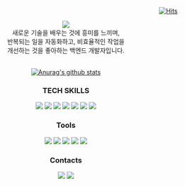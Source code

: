 

<div align=right>
  
[![Hits](https://hits.seeyoufarm.com/api/count/incr/badge.svg?url=https%3A%2F%2Fgithub.com%2FMin-Ch&count_bg=%2379C83D&title_bg=%23555555&icon=&icon_color=%23E7E7E7&title=hits&edge_flat=false)](https://hits.seeyoufarm.com)
  
</div>

<div align=center>  
  <div align=center><img src="https://capsule-render.vercel.app/api?type=rect&text=Back-End%20Engineer&color=auto&fontSize=45&animation=scaleIn&fontColor=FFFFFF&height=90&section=header" /></div>
  
  <div>
    새로운 기술을 배우는 것에 흥미를 느끼며,<br>
    반복되는 일을 자동화하고, 비효율적인 작업을<br>
    개선하는 것을 좋아하는 백엔드 개발자입니다.
  </div>
  
  <br>
  
  [![Anurag's github stats](https://github-readme-stats.vercel.app/api?username=Min-Ch)](https://github.com/anuraghazra/github-readme-stats)
  
  <h3 align="center">TECH SKILLS</h3>

  <img src="https://img.shields.io/badge/Python-3776AB?style=flat-square&logo=Python&logoColor=white"/></a>
  <img src="https://img.shields.io/badge/Django-092E20?style=flat-square&logo=Django&logoColor=white"/></a>
  <img src="https://img.shields.io/badge/MySQL-4479A1?style=flat-square&logo=MySQL&logoColor=white"/></a>
  <img src="https://img.shields.io/badge/MariaDB-003545?style=flat-square&logo=MariaDB&logoColor=white"/></a>
  <img src="https://img.shields.io/badge/MongoDB-47A248?style=flat-square&logo=MongoDB&logoColor=white"/></a>
  <img src="https://img.shields.io/badge/Amazon AWS-232F3E?style=flat-square&logo=Amazon%20AWS&logoColor=white"/></a>
  <img src="https://img.shields.io/static/v1?style=flat-square&message=Elasticsearch&color=005571&logo=Elasticsearch&logoColor=FFFFFF&label="/></a>

  <h3 align="center">Tools</h3>

  <img src="https://img.shields.io/static/v1?style=flat-square&message=PyCharm&color=blue&logo=PyCharm&logoColor=FFFFFF&label="/></a>
  <img src="https://img.shields.io/static/v1?style=flat-square&message=macOS&color=gray&logo=apple&logoColor=white&label="/></a>
  <img src="https://img.shields.io/static/v1?style=flat-square&message=GitHub&color=181717&logo=GitHub&logoColor=FFFFFF&label="/></a>
  <img src="https://img.shields.io/static/v1?style=flat-square&message=GitLab&color=red&logo=GitLab&logoColor=FFFFFF&label="/></a>
  <img src="https://img.shields.io/static/v1?style=flat-square&message=Asana&color=273347&logo=Asana&logoColor=FFFFFF&label="/></a>

  <h3 align="center">Contacts</h3>

  <a href="https://atlantic-speedboat-cc3.notion.site/MIN-Choi-a62a2be39c704b0589c29832fb5530c1"><img src="https://img.shields.io/badge/Notion-000000?style=flat-square&logo=Notion&logoColor=white&link=https://atlantic-speedboat-cc3.notion.site/MIN-Choi-a62a2be39c704b0589c29832fb5530c1"/></a>
  <a href="mailto:cm9542@gmail.com"><img src="https://img.shields.io/badge/Gmail-d14836?style=flat-square&logo=Gmail&logoColor=white&link=cm9542@gmail.com"/></a>
  <!--   <a href="https://velog.io/@cmin95"><img src="https://img.shields.io/badge/Tech%20Blog-11B48A?style=flat-square&logo=Vimeo&logoColor=white&link=https://velog.io/@cmin95"/></a>&nbsp -->
</div>
